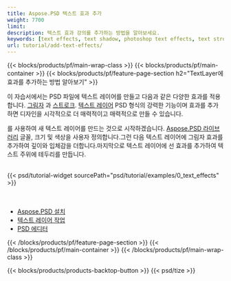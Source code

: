 ```yaml
---
title: Aspose.PSD 텍스트 효과 추가
weight: 7700
limit: 
description: 텍스트 효과 강의를 추가하는 방법을 알아보세요.
keywords: [text effects, text shadow, photoshop text effects, text stroke, open photoshop file, psd file export, text effect psd]
url: tutorial/add-text-effects/
---
```


{{< blocks/products/pf/main-wrap-class >}}
{{< blocks/products/pf/main-container >}}
{{< blocks/products/pf/feature-page-section h2="TextLayer에 효과를 추가하는 방법 알아보기" >}}


<a href="LINK">
</a>
<p>
이 자습서에서는 PSD 파일에 텍스트 레이어를 만들고 다음과 같은 다양한 효과를 적용합니다. <a href="https://docs.aspose.com/psd/net/shadow-effects-in-psd-file/">그림자</a> 과 <a href="https://docs.aspose.com/psd/net/stroke-effect-with-color-fill/">스트로크</a>. <a href="https://reference.aspose.com/psd/net/aspose.psd.fileformats.psd.layers/textlayer/">텍스트 레이어</a> PSD 형식의 강력한 기능이며 효과를 추가하면 디자인을 시각적으로 더 매력적이고 매력적으로 만들 수 있습니다.
</p>

<p>
를 사용하여 새 텍스트 레이어를 만드는 것으로 시작하겠습니다. <a href="https://www.nuget.org/packages/Aspose.PSD">Aspose.PSD 라이브러리</a> 글꼴, 크기 및 색상을 사용자 정의합니다.그런 다음 텍스트 레이어에 그림자 효과를 추가하여 깊이와 입체감을 더합니다.마지막으로 텍스트 레이어에 선 효과를 추가하여 텍스트 주위에 테두리를 만듭니다.
</p>

<br />
{{< psd/tutorial-widget sourcePath="psd/tutorial/examples/0_text_effects" >}}
<br />

<br />
<br />
<div class="code-sample">
    <ul class="link-list">
        <li class="link-item"><a href="https://docs.aspose.com/psd/net/installation/">Aspose.PSD 설치</a></li>
        <li class="link-item"><a href="https://docs.aspose.com/psd/net/working-with-text-layers/">텍스트 레이어 작업</a></li>
        <li class="link-item"><a href="https://products.aspose.app/psd/editor/">PSD 에디터</a></li>
    </ul>
</div>

{{< /blocks/products/pf/feature-page-section >}}
{{< /blocks/products/pf/main-container >}}
{{< /blocks/products/pf/main-wrap-class >}}

{{< blocks/products/products-backtop-button >}}
{{< psd/tize >}}
